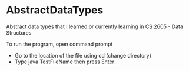 # AbstractDataTypes
Abstract data types that I learned or currently learning in CS 2605 - Data Structures

To run the program, open command prompt
- Go to the location of the file using cd (change directory)
- Type java TestFileName then press Enter
